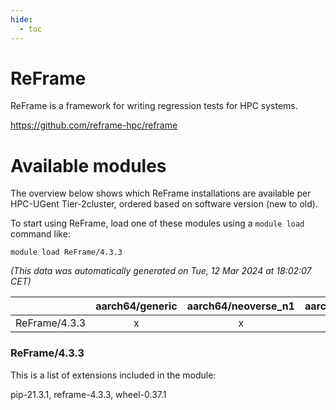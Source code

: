 ```yaml
---
hide:
  - toc
---
```


ReFrame
=======


ReFrame is a framework for writing regression tests for HPC systems.

https://github.com/reframe-hpc/reframe
# Available modules


The overview below shows which ReFrame installations are available per HPC-UGent Tier-2cluster, ordered based on software version (new to old).

To start using ReFrame, load one of these modules using a `module load` command like:

```shell
module load ReFrame/4.3.3
```

*(This data was automatically generated on Tue, 12 Mar 2024 at 18:02:07 CET)*  

| |aarch64/generic|aarch64/neoverse_n1|aarch64/neoverse_v1|x86_64/generic|x86_64/amd/zen2|x86_64/amd/zen3|x86_64/intel/haswell|x86_64/intel/skylake_avx512|
| :---: | :---: | :---: | :---: | :---: | :---: | :---: | :---: | :---: |
|ReFrame/4.3.3|x|x|x|x|x|x|x|x|


### ReFrame/4.3.3

This is a list of extensions included in the module:

pip-21.3.1, reframe-4.3.3, wheel-0.37.1